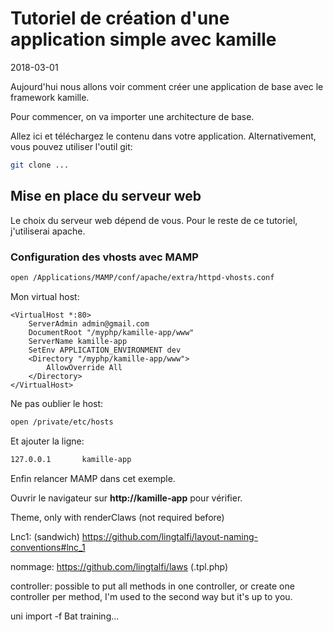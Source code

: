 Tutoriel de création d'une application simple avec kamille
==========
2018-03-01


Aujourd'hui nous allons voir comment créer une application de base avec le framework kamille.

Pour commencer, on va importer une architecture de base.


Allez ici et téléchargez le contenu dans votre application.
Alternativement, vous pouvez utiliser l'outil git:

```bash
git clone ...
```





Mise en place du serveur web
--------------------------------
Le choix du serveur web dépend de vous.
Pour le reste de ce tutoriel, j'utiliserai apache.


### Configuration des vhosts avec MAMP

```bash
open /Applications/MAMP/conf/apache/extra/httpd-vhosts.conf
```

Mon virtual host:

```apacheconfig
<VirtualHost *:80>
    ServerAdmin admin@gmail.com
    DocumentRoot "/myphp/kamille-app/www"
    ServerName kamille-app
    SetEnv APPLICATION_ENVIRONMENT dev
    <Directory "/myphp/kamille-app/www">
        AllowOverride All
    </Directory>
</VirtualHost>
```


Ne pas oublier le host:

```bash
open /private/etc/hosts
```

Et ajouter la ligne:

```bash
127.0.0.1		kamille-app
```

Enfin relancer MAMP dans cet exemple.

Ouvrir le navigateur sur **http://kamille-app** pour vérifier.





Theme, only with renderClaws (not required before)


Lnc1: (sandwich)
https://github.com/lingtalfi/layout-naming-conventions#lnc_1


nommage: https://github.com/lingtalfi/laws (.tpl.php)

controller: possible to put all methods in one controller, or create one controller per method, I'm used to the 
second way but it's up to you.


uni import -f Bat training...